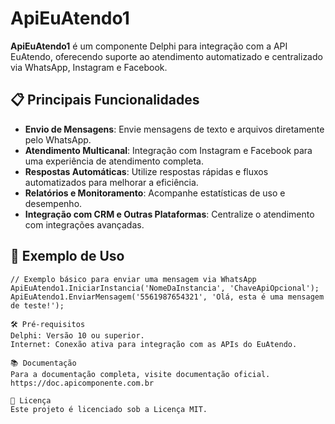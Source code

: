 # ApiEuAtendo1

**ApiEuAtendo1** é um componente Delphi para integração com a API EuAtendo, oferecendo suporte ao atendimento automatizado e centralizado via WhatsApp, Instagram e Facebook.

## 📋 Principais Funcionalidades
- **Envio de Mensagens**: Envie mensagens de texto e arquivos diretamente pelo WhatsApp.
- **Atendimento Multicanal**: Integração com Instagram e Facebook para uma experiência de atendimento completa.
- **Respostas Automáticas**: Utilize respostas rápidas e fluxos automatizados para melhorar a eficiência.
- **Relatórios e Monitoramento**: Acompanhe estatísticas de uso e desempenho.
- **Integração com CRM e Outras Plataformas**: Centralize o atendimento com integrações avançadas.

## 🚀 Exemplo de Uso
```delphi
// Exemplo básico para enviar uma mensagem via WhatsApp
ApiEuAtendo1.IniciarInstancia('NomeDaInstancia', 'ChaveApiOpcional');
ApiEuAtendo1.EnviarMensagem('5561987654321', 'Olá, esta é uma mensagem de teste!');

🛠 Pré-requisitos
Delphi: Versão 10 ou superior.
Internet: Conexão ativa para integração com as APIs do EuAtendo.

📚 Documentação
Para a documentação completa, visite documentação oficial. https://doc.apicomponente.com.br

📝 Licença
Este projeto é licenciado sob a Licença MIT.
